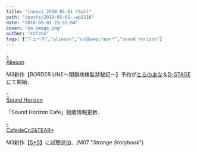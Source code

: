 ```yaml
---
title: "[news] 2010.05.01 (Sat)"
path: "/posts/2010-05-01--wp2116"
date: "2010-05-01 23:55:04"
cover: "no-image.png"
author: "stfate"
tags: ["ニュース","alieson","cn2&amp;tear*","sound horizon"]
---
```


<style type="text/css">
<!--
p {white-space: pre-wrap};
-->
</style>

<a class="topics" href="http://www.alieson.net/html/" target="_blank">- Alieson</a>
<div class="news">M3新作【BORDER LINE～閉鎖病棟監禁秘記～】予約が<a href="http://www.toranoana.jp/mailorder/article/04/0010/22/03/040010220388.html" target="_blank">とらのあな</a>＆<a href="http://d-stage.com/" target="_blank">D-STAGE</a>にて開始．</div>

<a class="topics" href="http://www.soundhorizon.com/information/index.html#100501" target="_blank">- Sound Horizon</a>
<div class="news">「Sound Horizon Cafe」物販情報更新．</div>

<a class="topics" href="http://mure.sakura.ne.jp/cn2/" target="_blank">- CafedeCn2&TEAR*</a>
<div class="news">M3新作【<a href="http://mure.sakura.ne.jp/ss/" target="_blank">S*S</a>】に試聴追加．(M07 "<em>Strange Storybook</em>")</div>